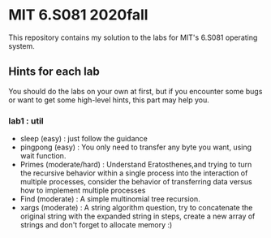 # MIT 6.S081 2020fall

This repository contains my solution to the labs for MIT's 6.S081 operating system.

## Hints for each lab

You should do the labs on your own at first, but if you encounter some bugs or want to get some high-level hints, this part may help you.

### lab1 : util


- sleep (easy) : just follow the guidance
- pingpong (easy) : You only need to transfer any byte you want, using wait function.
- Primes (moderate/hard) : Understand Eratosthenes,and trying to turn the recursive behavior within a single process into the interaction of multiple processes, consider the behavior of transferring data versus how to implement multiple processes
- Find (moderate) : A simple multinomial tree recursion.
- xargs (moderate) : A string algorithm question, try to concatenate the original string with the expanded string in steps, create a new array of strings and don't forget to allocate memory :)

